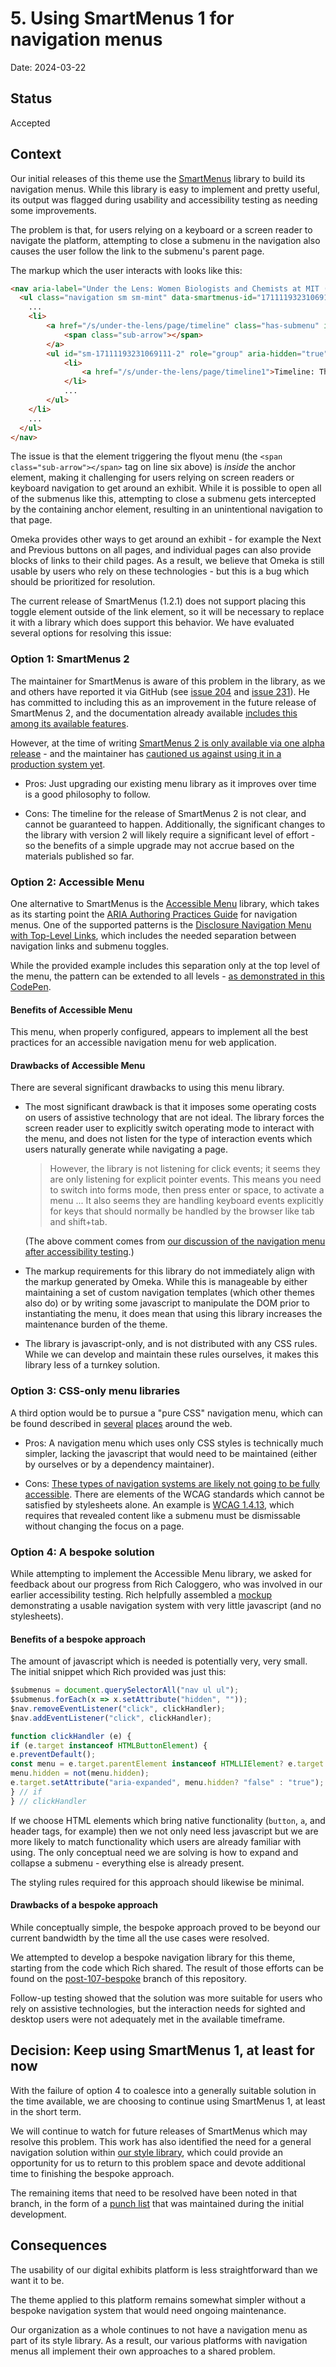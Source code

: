 # 5. Using SmartMenus 1 for navigation menus

Date: 2024-03-22

## Status

Accepted

## Context

Our initial releases of this theme use the [SmartMenus](https://www.smartmenus.org/) library to build its
navigation menus. While this library is easy to implement and pretty useful, its
output was flagged during usability and accessibility testing as needing some
improvements.

The problem is that, for users relying on a keyboard or a screen reader to
navigate the platform, attempting to close a submenu in the navigation also
causes the user follow the link to the submenu's parent page.

The markup which the user interacts with looks like this:

```html
<nav aria-label="Under the Lens: Women Biologists and Chemists at MIT (1865-2024)">
  <ul class="navigation sm sm-mint" data-smartmenus-id="17111193231069111">
    ...
    <li>
        <a href="/s/under-the-lens/page/timeline" class="has-submenu" id="sm-17111193231069111-1" aria-haspopup="true" aria-controls="sm-17111193231069111-2" aria-expanded="false">Timeline
        	<span class="sub-arrow"></span>
        </a>
        <ul id="sm-17111193231069111-2" role="group" aria-hidden="true" aria-labelledby="sm-17111193231069111-1" aria-expanded="false" style="width: auto; min-width: 10em; display: none; max-width: 20em; top: auto; left: 0px; margin-left: 0px; margin-top: 0px;" class="sm-nowrap">
            <li>
                <a href="/s/under-the-lens/page/timeline1">Timeline: The Beginnings</a>
            </li>
            ...
        </ul>
    </li>
    ...
  </ul>
</nav>
```

The issue is that the element triggering the flyout menu (the 
`<span class="sub-arrow"></span>` tag on line six above) is _inside_ the anchor
element, making it challenging for users relying on screen readers or keyboard
navigation to get around an exhibit. While it is possible to open all of the
submenus like this, attempting to close a submenu gets intercepted by the
containing anchor element, resulting in an unintentional navigation to that
page.

Omeka provides other ways to get around an exhibit - for example the Next and
Previous buttons on all pages, and individual pages can also provide blocks of
links to their child pages. As a result, we believe that Omeka is still usable
by users who rely on these technologies - but this is a bug which should be
prioritized for resolution.

The current release of SmartMenus (1.2.1) does not support placing this toggle
element outside of the link element, so it will be necessary to replace it with
a library which does support this behavior. We have evaluated several options
for resolving this issue:


### Option 1: SmartMenus 2

The maintainer for SmartMenus is aware of this problem in the library, as we and
others have reported it via GitHub (see [issue 204](https://github.com/vadikom/smartmenus/issues/204) and [issue 231](https://github.com/vadikom/smartmenus/issues/231)). He has
committed to including this as an improvement in the future release of
SmartMenus 2, and the documentation already available [includes this among its
available features](https://configurator.smartmenus.org/).

However, at the time of writing [SmartMenus 2 is only available via one alpha
release](https://github.com/vadikom/smartmenus/releases) - and the maintainer has [cautioned us against using it in a production
system yet](https://github.com/vadikom/smartmenus/issues/245).

* Pros: Just upgrading our existing menu library as it improves over time is a
  good philosophy to follow.

* Cons: The timeline for the release of SmartMenus 2 is not clear, and cannot
  be guaranteed to happen. Additionally, the significant changes to the library
  with version 2 will likely require a significant level of effort - so the
  benefits of a simple upgrade may not accrue based on the materials published
  so far.


### Option 2: Accessible Menu

One alternative to SmartMenus is the [Accessible Menu](https://accessible-menu.dev/) library, which takes as its
starting point the [ARIA Authoring Practices Guide](https://www.w3.org/WAI/ARIA/apg/) for navigation menus. One of
the supported patterns is the [Disclosure Navigation Menu with Top-Level Links](https://www.w3.org/WAI/ARIA/apg/patterns/disclosure/examples/disclosure-navigation-hybrid/),
which includes the needed separation between navigation links and submenu
toggles.

While the provided example includes this separation only at the top level of the
menu, the pattern can be extended to all levels - [as demonstrated in this
CodePen](https://codepen.io/matt-bernhardt/pen/poBRKrY).

#### Benefits of Accessible Menu

This menu, when properly configured, appears to implement all the best practices
for an accessible navigation menu for web application.

#### Drawbacks of Accessible Menu

There are several significant drawbacks to using this menu library.

* The most significant drawback is that it imposes some operating costs on users
  of assistive technology that are not ideal. The library forces the screen
  reader user to explicitly switch operating mode to interact with the menu, and
  does not listen for the type of interaction events which users naturally
  generate while navigating a page.

  > However, the library is not listening for click events; it seems they are
  > only listening for explicit pointer events. This means you need to switch
  > into forms mode, then press enter or space, to activate a menu ... It also
  > seems they are handling keyboard events explicitly for keys that should
  > normally be handled by the browser like tab and shift+tab.

  (The above comment comes from [our discussion of the navigation menu after
  accessibility testing](https://github.mit.edu/Accessibility-FY2024/omeka/issues/4#issuecomment-182190).)

* The markup requirements for this library do not immediately align with the
  markup generated by Omeka. While this is manageable by either maintaining a
  set of custom navigation templates (which other themes also do) or by writing
  some javascript to manipulate the DOM prior to instantiating the menu, it does
  mean that using this library increases the maintenance burden of the theme.

* The library is javascript-only, and is not distributed with any CSS rules.
  While we can develop and maintain these rules ourselves, it makes this library
  less of a turnkey solution.


### Option 3: CSS-only menu libraries

A third option would be to pursue a "pure CSS" navigation menu, which can be
found described in [several](https://purecss.io/menus/) [places](https://devsnap.me/css-menu) around the web.

* Pros: A navigation menu which uses only CSS styles is technically much
  simpler, lacking the javascript that would need to be maintained (either by
  ourselves or by a dependency maintainer).

* Cons: [These types of navigation systems are likely not going to be fully
  accessible](https://moderncss.dev/css-only-accessible-dropdown-navigation-menu/). There are elements of the WCAG standards which cannot be satisfied
  by stylesheets alone. An example is [WCAG 1.4.13](https://www.w3.org/WAI/WCAG21/Understanding/content-on-hover-or-focus.html), which requires that revealed
  content like a submenu must be dismissable without changing the focus on a
  page.


### Option 4: A bespoke solution

While attempting to implement the Accessible Menu library, we asked for feedback
about our progress from Rich Caloggero, who was involved in our earlier
accessibility testing. Rich helpfully assembled a [mockup](https://richcaloggero.github.io/tools/createNavigation.html) demonstrating a usable
navigation system with very little javascript (and no stylesheets).

#### Benefits of a bespoke approach

The amount of javascript which is needed is potentially very, very small. The
initial snippet which Rich provided was just this:

```js
$submenus = document.querySelectorAll("nav ul ul");
$submenus.forEach(x => x.setAttribute("hidden", ""));
$nav.removeEventListener("click", clickHandler);
$nav.addEventListener("click", clickHandler);

function clickHandler (e) {
if (e.target instanceof HTMLButtonElement) {
e.preventDefault();
const menu = e.target.parentElement instanceof HTMLLIElement? e.target.nextElementSibling  : e.target.parentElement.nextElementSibling;
menu.hidden = not(menu.hidden);
e.target.setAttribute("aria-expanded", menu.hidden? "false" : "true");
} // if
} // clickHandler
```

If we choose HTML elements which bring native functionality (`button`, `a`, and
header tags, for example) then we not only need less javascript but we are more
likely to match functionality which users are already familiar with using. The
only conceptual need we are solving is how to expand and collapse a submenu -
everything else is already present.

The styling rules required for this approach should likewise be minimal.

#### Drawbacks of a bespoke approach

While conceptually simple, the bespoke approach proved to be beyond our
current bandwidth by the time all the use cases were resolved.

We attempted to develop a bespoke navigation library for this theme, starting
from the code which Rich shared. The result of those efforts can be found on
the [post-107-bespoke](https://github.com/MITLibraries/mitlibraries-theme-omeka/tree/post-107-bespoke) branch of this repository.

Follow-up testing showed that the solution was more suitable for users who rely
on assistive technologies, but the interaction needs for sighted and desktop
users were not adequately met in the available timeframe.


## Decision: Keep using SmartMenus 1, at least for now

With the failure of option 4 to coalesce into a generally suitable solution in
the time available, we are choosing to continue using SmartMenus 1, at least in
the short term.

We will continue to watch for future releases of SmartMenus which may resolve
this problem. This work has also identified the need for a general navigation
solution within [our style library](https://mitlibraries.github.io/mitlib-style/), which could provide an opportunity for us to
return to this problem space and devote additional time to finishing the bespoke
approach.

The remaining items that need to be resolved have been noted in that branch, in
the form of a [punch list](https://github.com/MITLibraries/mitlibraries-theme-omeka/blob/post-107-bespoke/docs/navigation-notes.md) that was maintained during the initial development.


## Consequences

The usability of our digital exhibits platform is less straightforward than we
want it to be.

The theme applied to this platform remains somewhat simpler without a bespoke
navigation system that would need ongoing maintenance.

Our organization as a whole continues to not have a navigation menu as part of
its style library. As a result, our various platforms with navigation menus all
implement their own approaches to a shared problem.
